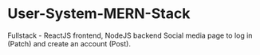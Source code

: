 # User-System-MERN-Stack
Fullstack - ReactJS frontend, NodeJS backend
Social media page to log in (Patch) and create an account (Post).
